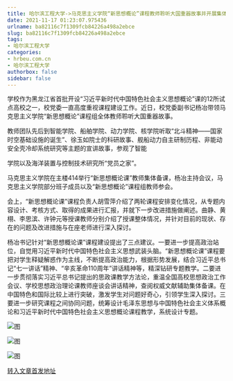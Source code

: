 ```yaml
---
title: 哈尔滨工程大学->马克思主义学院“新思想概论”课程教师聆听大国重器故事并开展集体备课 | hrbeu.com.cn
date: 2021-11-17 01:23:07.975436
urlname: ba82116c7f1309fcb84226a498a2ebce
slug: ba82116c7f1309fcb84226a498a2ebce
tags: 
- 哈尔滨工程大学
categories:
- hrbeu.com.cn
- 哈尔滨工程大学
authorbox: false
sidebar: false
---
```

学校作为黑龙江省首批开设“习近平新时代中国特色社会主义思想概论”课的12所试点高校之一，校党委一直高度重视课程建设工作。近日，校党委副书记杨冶带领马克思主义学院“新思想概论”课程组全体教师聆听大国重器故事。

教师团队先后到智能学院、船舶学院、动力学院、核学院听取“北斗精神——国家时空基础设施的诞生”、徐玉如院士的科研故事、舰船动力自主研制历程、非能动安全壳冷却系统研究等主题的宣讲故事，参观了智能
<!--more-->
学院以及海洋装置与控制技术研究所“党员之家”。

马克思主义学院在主楼414举行“新思想概论课”教师集体备课，杨冶主持会议，马克思主义学院部分班子成员以及“新思想概论”课程组教师参会。

会上，“新思想概论课”课程负责人胡雪萍介绍了两轮课程安排变化情况，从专题内容设计、考核方式、取得的成果进行汇报，并就下一步改进措施做阐述。曲静、黄栩、李思滨、许钟元等授课教师分别介绍了授课整体情况，并针对目前的现状、存在的问题及改进措施与在座老师进行深入探讨。

杨冶书记针对“新思想概论课”课程建设提出了三点建议。一要进一步提高政治站位，自觉用习近平新时代中国特色社会主义思想武装头脑。“新思想概论课”课程要把对学生释疑解惑作为主线，不断提高政治能力，根据形势发展，结合习近平总书记“七一讲话”精神、“辛亥革命110周年”讲话精神等，精深钻研专题教学。二要进一步贯彻落实习近平总书记提出的思政课教学方法论，重温全国高校思想政治工作会议、学校思想政治理论课教师座谈会讲话精神，查阅权威文献辅助集体备课。在中国特色和国际比较上进行突破，激发学生对问题好奇心，引领学生深入探讨。三要进一步研究课程之间协同问题，统筹设计毛泽东思想与中国特色社会主义体系概论和习近平新时代中国特色社会主义思想概论课程教学，系统设计专题。

![图](http://gongxue.cn/__local/5/F7/BD/AA1940377A9260F087717E1D2A1_17AE73CB_17767.jpg)

![图](http://gongxue.cn/__local/D/F2/69/C3553513FC731EA83B797E5C57B_E65FEBC9_1C03C.jpg)

![图](http://gongxue.cn/__local/C/E1/A4/196DE3EBE0967314125672D2877_A94E7FC8_1F82D.jpg)

[转入文章首发地址](http://gongxue.cn/info/1015/68824.htm)